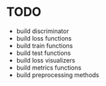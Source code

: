 # TODO
- build discriminator
- build loss functions
- build train functions
- build test functions
- build loss visualizers
- build metrics functions
- build preprocessing methods